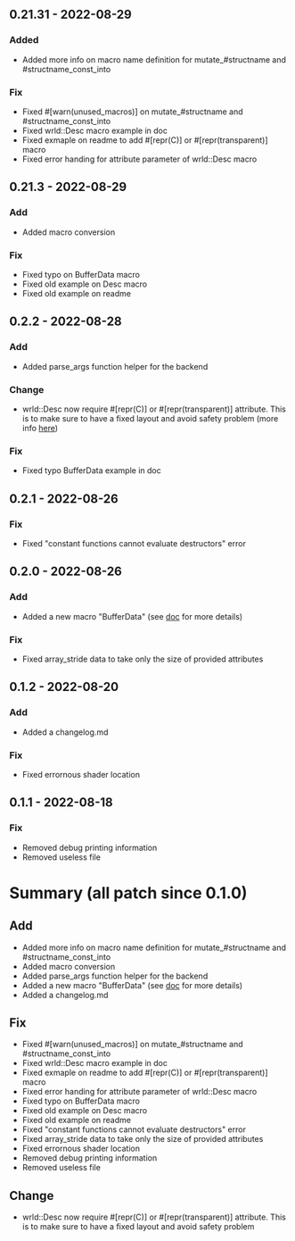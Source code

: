 ## 0.21.31 - 2022-08-29
### Added
- Added more info on macro name definition for mutate_#structname and #structname_const_into
### Fix
- Fixed #[warn(unused_macros)] on mutate_#structname and #structname_const_into
- Fixed wrld::Desc macro example in doc
- Fixed exmaple on readme to add #[repr(C)] or #[repr(transparent)] macro
- Fixed error handing for attribute parameter of wrld::Desc macro
## 0.21.3 - 2022-08-29
### Add
- Added macro conversion
### Fix
- Fixed typo on BufferData macro
- Fixed old example on Desc macro
- Fixed old example on readme
## 0.2.2 - 2022-08-28
### Add
- Added parse_args function helper for the backend
### Change
- wrld::Desc now require #[repr(C)] or #[repr(transparent)] attribute. This is to make sure to have a fixed layout and avoid safety problem
(more info [here](https://github.com/CorentinDeblock/wrld/issues/1))
### Fix
- Fixed typo BufferData example in doc
## 0.2.1 - 2022-08-26
### Fix
- Fixed "constant functions cannot evaluate destructors" error
## 0.2.0 - 2022-08-26
### Add
- Added a new macro "BufferData" (see [doc](https://docs.rs/wrld/0.21.3/wrld/derive.BufferData.html) for more details)
### Fix
- Fixed array_stride data to take only the size of provided attributes

## 0.1.2 - 2022-08-20
### Add
- Added a changelog.md
### Fix
- Fixed errornous shader location
## 0.1.1 - 2022-08-18
### Fix
- Removed debug printing information
- Removed useless file

# Summary (all patch since 0.1.0)
## Add
- Added more info on macro name definition for mutate_#structname and #structname_const_into
- Added macro conversion
- Added parse_args function helper for the backend
- Added a new macro "BufferData" (see [doc](https://docs.rs/wrld/0.21.3/wrld/derive.BufferData.html) for more details)
- Added a changelog.md
## Fix
- Fixed #[warn(unused_macros)] on mutate_#structname and #structname_const_into
- Fixed wrld::Desc macro example in doc
- Fixed exmaple on readme to add #[repr(C)] or #[repr(transparent)] macro
- Fixed error handing for attribute parameter of wrld::Desc macro
- Fixed typo on BufferData macro
- Fixed old example on Desc macro
- Fixed old example on readme
- Fixed "constant functions cannot evaluate destructors" error
- Fixed array_stride data to take only the size of provided attributes
- Fixed errornous shader location
- Removed debug printing information
- Removed useless file
## Change
- wrld::Desc now require #[repr(C)] or #[repr(transparent)] attribute. This is to make sure to have a fixed layout and avoid safety problem